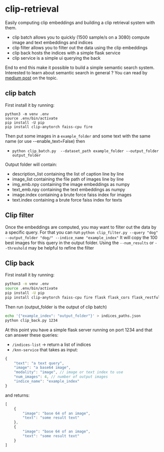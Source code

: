 # clip-retrieval
Easily computing clip embeddings and building a clip retrieval system with them.

* clip batch allows you to quickly (1500 sample/s on a 3080) compute image and text embeddings and indices
* clip filter allows you to filter out the data using the clip embeddings
* clip back hosts the indices with a simple flask service
* clip service is a simple ui querying the back

End to end this make it possible to build a simple semantic search system.
Interested to learn about semantic search in general ? You can read by [medium post](https://rom1504.medium.com/semantic-search-with-embeddings-index-anything-8fb18556443c) on the topic.

## clip batch

First install it by running:
```
python3 -m venv .env
source .env/bin/activate
pip install -U pip
pip install clip-anytorch faiss-cpu fire
```

Then put some images in a `example_folder` and some text with the same name (or use --enable_text=False) then
* `python clip_batch.py  --dataset_path example_folder --output_folder output_folder`

Output folder will contain:
* description_list containing the list of caption line by line
* image_list containing the file path of images line by line
* img_emb.npy containing the image embeddings as numpy
* text_emb.npy containing the text embeddings as numpy
* image.index containing a brute force faiss index for images
* text.index containing a brute force faiss index for texts

## Clip filter

Once the embeddings are computed, you may want to filter out the data by a specific query.
For that you can run `python clip_filter.py --query "dog" --output_folder "dog/" --indice_name "example_index"`
It will copy the 100 best images for this query in the output folder.
Using the `--num_results` or `--threshold` may be helpful to refine the filter

## Clip back

First install it by running:
```bash
python3 -m venv .env
source .env/bin/activate
pip install -U pip
pip install clip-anytorch faiss-cpu fire flask flask_cors flask_restful 
```

Then run (output_folder is the output of clip batch)
```bash
echo '{"example_index": "output_folder"}' > indices_paths.json
python clip_back.py 1234
```

At this point you have a simple flask server running on port 1234 and that can answer these queries:

* `/indices-list` -> return a list of indices
* `/knn-service` that takes as input:
```js
{
    "text": "a text query",
    "image": "a base64 image",
    "modality": "image", // image or text index to use
    "num_images": 4, // number of output images
    "indice_name": "example_index"
}
```
and returns:
```js
[
    {
        "image": "base 64 of an image",
        "text": "some result text"
    },
    {
        "image": "base 64 of an image",
        "text": "some result text"
    }
]
```